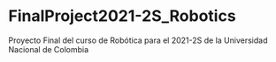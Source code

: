 # FinalProject2021-2S_Robotics
Proyecto Final del curso de Robótica para el 2021-2S de la Universidad Nacional de Colombia

